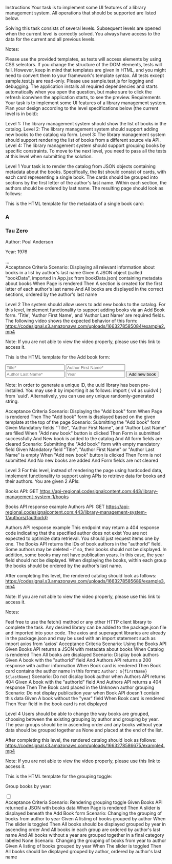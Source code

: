 Instructions
Your task is to implement some UI features of a library management system. All operations that should be supported are listed below.

Solving this task consists of several levels. Subsequent levels are opened when the current level is correctly solved. You always have access to the data for the current and all previous levels.

Notes:

Please use the provided templates, as tests will access elements by using CSS selectors. If you change the structure of the DOM elements, tests will fail.
However, keep in mind that templates are given in HTML, and you might need to convert them to your framework's template syntax.
All tests except sample.test.js are read-only. Please use sample.test.js for logging and debugging.
The application installs all required dependencies and starts automatically when you open the question, but make sure to click the refresh iconwhen the application starts, to see the preview.
Requirements
Your task is to implement some UI features of a library management system. Plan your design according to the level specifications below (the current level is in bold):

Level 1: The library management system should show the list of books in the catalog.
Level 2: The library management system should support adding new books to the catalog via form.
Level 3: The library management system should support rendering the list of books from a different source via API.
Level 4: The library management system should support grouping books by specific constraints.
To move to the next level, you need to pass all the tests at this level when submitting the solution.

Level 1
Your task is to render the catalog from JSON objects containing metadata about the books. Specifically, the list should consist of cards, with each card representing a single book. The cards should be grouped into sections by the first letter of the author's last name. Within each section, the authors should be ordered by last name. The resulting page should look as follows:



This is the HTML template for the metadata of a single book card:

<section class="group">
  <h3 class="group__label">A</h3>
  <div class="books-container">
    <div class="book">
      <h3 class="book__title">Tau Zero</h3>
      <p class="book__author">Author: Poul Anderson</p>
      <p class="book__year">Year: 1976</p>
    </div>
    ...
  </div>
</section>
Acceptance Criteria
Scenario: Displaying all relevant information about books in a list by author's last name
   Given A JSON object (called "bookData", imported in App.jsx from bookData.json) containing metadata about books
    When Page is rendered
    Then A section is created for the first letter of each author's last name
     And All books are displayed in the correct sections, ordered by the author's last name


Level 2
The system should allow users to add new books to the catalog. For this level, implement functionality to support adding books via an Add Book form. 'Title', 'Author First Name', and 'Author Last Name' are required fields. The following video shows the expected behavior of this form:
https://codesignal.s3.amazonaws.com/uploads/1663278585084/example2.mp4

Note: If you are not able to view the video properly, please use this link to access it.

This is the HTML template for the Add book form:

<form class="add-book-form">
  <input name="title" placeholder="Title*" />
  <input name="authorFirst" placeholder="Author First Name*" />
  <input name="authorLast" placeholder="Author Last Name*" />
  <input name="year" type="number" placeholder="Year" />
  <input type="submit" value="Add new book" />
</form>
Note: In order to generate a unique ID, the uuid library has been pre-installed. You may use it by importing it as follows: import { v4 as uuidv4 } from 'uuid'. Alternatively, you can use any unique randomly-generated string.

Acceptance Criteria
Scenario: Displaying the "Add book" form
   When Page is rendered
   Then The "Add book" form is displayed based on the given template at the top of the page
Scenario: Submitting the "Add book" form
   Given Mandatory fields "Title", "Author First Name", and "Author Last Name" are filled
    When "Add new book" button is clicked
    Then Form is submitted successfully
     And New book is added to the catalog
     And All form fields are cleared
Scenario: Submitting the "Add book" form with empty mandatory field
   Given Mandatory field "Title", "Author First Name" or "Author Last Name" is empty
    When "Add new book" button is clicked
    Then Form is not submitted
     And No new books are added
     And Form fields are not cleared

Level 3
For this level, instead of rendering the page using hardcoded data, implement functionality to support using APIs to retrieve data for books and their authors. You are given 2 APIs:

Books API: GET https://api-regional.codesignalcontent.com:443/library-management-system-1/books

Books API response example
Authors API: GET https://api-regional.codesignalcontent.com:443/library-management-system-1/authors/{authorId}

Authors API response example
This endpoint may return a 404 response code indicating that the specified author does not exist
You are not expected to optimize data retrieval. You should just request items one by one.
The Books API returns the IDs of book authors in the "authorId" field. Some authors may be deleted - if so, their books should not be displayed. In addition, some books may not have publication years. In this case, the year field should not be displayed. When displaying the books, within each group the books should be ordered by the author's last name.

After completing this level, the rendered catalog should look as follows:
https://codesignal.s3.amazonaws.com/uploads/1663278585689/example3.mp4

Note: If you are not able to view the video properly, please use this link to access it.

Notes:

Feel free to use the fetch() method or any other HTTP client library to complete the task. Any desired library can be added to the package.json file and imported into your code.
The axios and superagent libraries are already in the package.json and may be used with an import statement such as import axios from 'axios'
Acceptance Criteria
Scenario: Using the Books API
   Given Books API returns a JSON with metadata about books
    When Catalog is rendered
    Then All books are displayed
Scenario: Display book authors
   Given A book with the "authorId" field
     And Authors API returns a 200 response with author information
    When Book card is rendered
    Then Book card contains the author name in this format: `Author: ${firstName} ${lastName}`
Scenario: Do not display book author when Authors API returns 404
   Given A book with the "authorId" field
     And Authors API returns a 404 response
    Then The Book card placed in the Unknown author grouping
Scenario: Do not display publication year when Book API doesn't contain this data
   Given A book without the "year" field
    When Book card is rendered
    Then Year field in the book card is not displayed

Level 4
Users should be able to change the way books are grouped, choosing between the existing grouping by author and grouping by year. The year groups should be in ascending order and any books without year data should be grouped together as None and placed at the end of the list.

After completing this level, the rendered catalog should look as follows:
https://codesignal.s3.amazonaws.com/uploads/1663278586675/example4.mp4

Note: If you are not able to view the video properly, please use this link to access it.

This is the HTML template for the grouping toggle:

<div>
  <p>Group books by year:</p>
  <label className="switch">
      <input type="checkbox" name="sortByYear"/>
      <span className="slide"></span>
  </label>
</div>
Acceptance Criteria
Scenario: Rendering grouping toggle
   Given Books API returned a JSON with books data
    When Page is rendered
    Then A slider is displayed beneath the Add Book form
Scenario: Changing the grouping of books from author to year
   Given A listing of books grouped by author
    When The slider is toggled
    Then All books should be displayed grouped by year in ascending order
     And All books in each group are ordered by author's last name
     And All books without a year are grouped together in a final category labeled None
Scenario: Changing the grouping of books from year to author
   Given A listing of books grouped by year
    When The slider is toggled
    Then All books should be displayed grouped by author, ordered by author's last name